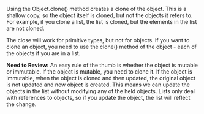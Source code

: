 Using the Object.clone() method creates a clone of the object. This is a shallow copy, so the object itself is cloned, but not the objects it refers to. For example, if you clone a list, the list is cloned, but the elements in the list are not cloned. 

The close will work for primitive types, but not for objects. If you want to clone an object, you need to use the clone() method of the object - each of the objects if you are in a list.

**Need to Review:** An easy rule of the thumb is whether the object is mutable or immutable. If the object is mutable, you need to clone it. If the object is immutable, when the object is cloned and then updated, the original object is not updated and new object is created. 
This means we can update the objects in the list without modifying any of the held objects. Lists only deal with references to objects, so if you update the object, the list will reflect the change. 
 
